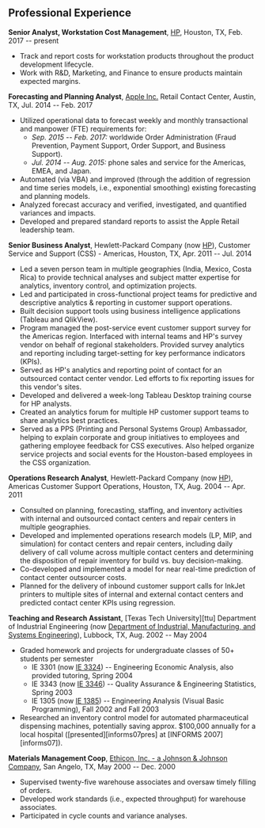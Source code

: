 ## Professional Experience

**Senior Analyst, Workstation Cost Management**, [HP][hp], 
Houston, TX, Feb. 2017 -- present

* Track and report costs for workstation products throughout the product
  development lifecycle.
* Work with R&D, Marketing, and Finance to ensure products maintain expected
  margins.

**Forecasting and Planning Analyst**, [Apple Inc.][apple] Retail Contact Center, 
Austin, TX, Jul. 2014 -- Feb. 2017

* Utilized operational data to forecast weekly and monthly transactional and 
  manpower (FTE) requirements for: 
    * *Sep. 2015 -- Feb. 2017:*  worldwide Order Administration (Fraud Prevention, 
      Payment Support, Order Support, and Business Support). 
    * *Jul. 2014 -- Aug. 2015:*  phone sales and service for the Americas, EMEA,
      and Japan.
* Automated (via VBA) and improved (through the addition of regression and 
  time series models, i.e., exponential smoothing) existing forecasting and 
  planning models.
* Analyzed forecast accuracy and verified, investigated, and quantified variances
  and impacts.
* Developed and prepared standard reports to assist the Apple Retail leadership 
  team.

**Senior Business Analyst**, Hewlett-Packard Company (now [HP][hp]), 
Customer Service and Support (CSS) - Americas, 
Houston, TX, Apr. 2011 -- Jul. 2014

* Led a seven person team in multiple geographies (India, Mexico, Costa Rica) to 
  provide technical analyses and subject matter expertise for analytics, 
  inventory control, and optimization projects.
* Led and participated in cross-functional project teams for predictive and 
  descriptive analytics & reporting in customer support operations.
* Built decision support tools using business intelligence applications
  (Tableau and QlikView).
* Program managed the post-service event customer support survey for the 
  Americas region. Interfaced with internal teams and HP's survey vendor on 
  behalf of regional stakeholders.  Provided survey analytics and reporting 
  including target-setting for key performance indicators (KPIs).
* Served as HP's analytics and reporting point of contact for an outsourced 
  contact center vendor. Led efforts to fix reporting issues for this vendor's
  sites.
* Developed and delivered a week-long Tableau Desktop training course for HP 
  analysts.
* Created an analytics forum for multiple HP customer support teams to share
  analytics best practices.
* Served as a PPS (Printing and Personal Systems Group) Ambassador, helping to
  explain corporate and group initiatives to employees and gathering employee
  feedback for CSS executives.  Also helped organize service projects and social 
  events for the Houston-based employees in the CSS organization. 

**Operations Research Analyst**, Hewlett-Packard Company (now [HP][hp]), Americas Customer 
Support Operations, Houston, TX, Aug. 2004 -- Apr. 
2011

* Consulted on planning, forecasting, staffing, and inventory activities with 
  internal and outsourced contact centers and repair centers in multiple 
  geographies.
* Developed and implemented operations research models (LP, MIP, and 
  simulation) for contact centers and repair centers, including daily delivery 
  of call volume across multiple contact centers and determining the disposition 
  of repair inventory for build vs. buy decision-making.
* Co-developed and implemented a model for near real-time prediction of 
  contact center outsourcer costs.
* Planned for the delivery of inbound customer support calls for InkJet printers
  to multiple sites of internal and external contact centers and predicted 
  contact center KPIs using regression.

**Teaching and Research Assistant**, [Texas Tech University][ttu] Department of 
 Industrial Engineering (now [Department of Industrial, Manufacturing, and Systems Engineering][ttuie]), Lubbock, TX, Aug. 2002 -- May 2004

* Graded homework and projects for undergraduate classes of 50+ students per 
  semester
    * IE 3301 (now [IE 3324][ie2324]) -- Engineering Economic Analysis, also
    provided tutoring, Spring 2004
    * IE 3343 (now [IE 3346][ie3346]) -- Quality Assurance & Engineering 
    Statistics, Spring 2003
    * IE 1305 (now [IE 1385][ie1385]) -- Engineering Analysis (Visual Basic 
    Programming), Fall 2002 and Fall 2003
* Researched an inventory control model for automated pharmaceutical dispensing
  machines, potentially saving approx. $100,000 annually for a local hospital
  ([presented][informs07pres] at [INFORMS 2007][informs07]).

**Materials Management Coop**, [Ethicon, Inc. - a Johnson & Johnson 
Company][ethicon], San Angelo, TX, May 2000 -- Dec. 2000

* Supervised twenty-five warehouse associates and oversaw timely filling of 
  orders.
* Developed work standards (i.e., expected throughput) for warehouse associates.
* Participated in cycle counts and variance analyses.

[hp]: https://www.hp.com/
[apple]: https://www.apple.com/
[ttuie]: https://www.depts.ttu.edu/imse/
[ie2324]: https://catalog.ttu.edu/preview_course_nopop.php?catoid=2&coid=9209
[ie3346]: https://catalog.ttu.edu/preview_course_nopop.php?catoid=2&coid=9217
[ie1385]: https://catalog.ttu.edu/preview_course_nopop.php?catoid=2&coid=9206
[ethicon]: https://www.ethicon.com/
